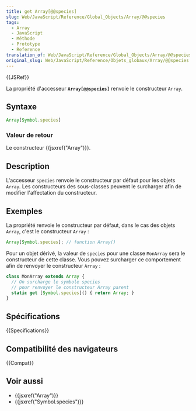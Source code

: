 ```yaml
---
title: get Array[@@species]
slug: Web/JavaScript/Reference/Global_Objects/Array/@@species
tags:
  - Array
  - JavaScript
  - Méthode
  - Prototype
  - Reference
translation_of: Web/JavaScript/Reference/Global_Objects/Array/@@species
original_slug: Web/JavaScript/Reference/Objets_globaux/Array/@@species
---
```


{{JSRef}}

La propriété d'accesseur **`Array[@@species]`** renvoie le constructeur `Array`.

## Syntaxe

```js
Array[Symbol.species]
```

### Valeur de retour

Le constructeur {{jsxref("Array")}}.

## Description

L'accesseur `species` renvoie le constructeur par défaut pour les objets `Array`. Les constructeurs des sous-classes peuvent le surcharger afin de modifier l'affectation du constructeur.

## Exemples

La propriété renvoie le constructeur par défaut, dans le cas des objets `Array`, c'est le constructeur `Array` :

```js
Array[Symbol.species]; // function Array()
```

Pour un objet dérivé, la valeur de `species` pour une classe `MonArray` sera le constructeur de cette classe. Vous pouvez surcharger ce comportement afin de renvoyer le constructeur `Array` :

```js
class MonArray extends Array {
  // On surcharge le symbole species
  // pour renvoyer le constructeur Array parent
  static get [Symbol.species]() { return Array; }
}
```

## Spécifications

{{Specifications}}

## Compatibilité des navigateurs

{{Compat}}

## Voir aussi

- {{jsxref("Array")}}
- {{jsxref("Symbol.species")}}
